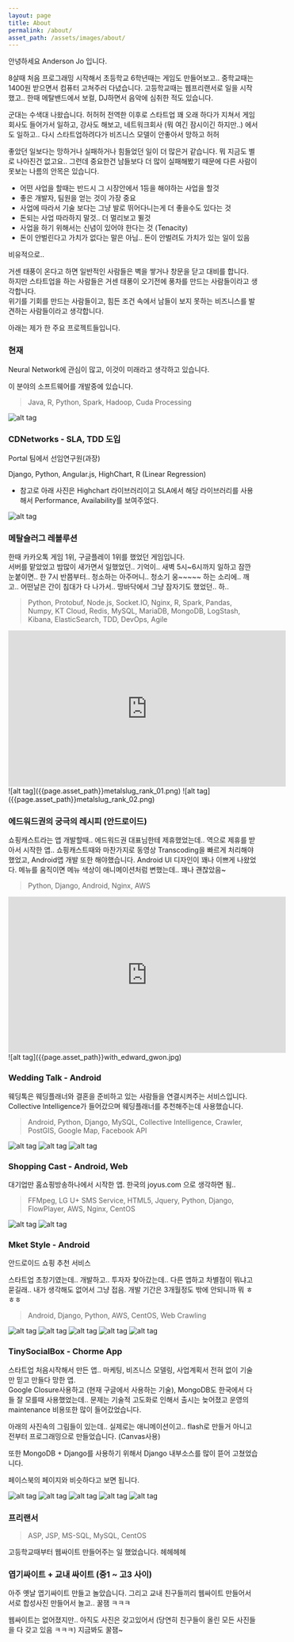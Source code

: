 ```yaml
---
layout: page
title: About
permalink: /about/
asset_path: /assets/images/about/
---
```


안녕하세요 Anderson Jo 입니다.

8살때 처음 프로그래밍 시작해서 초등학교 6학년때는 게임도 만들어보고.. 중학교때는 1400원 받으면서 컴퓨터 고쳐주러 다녔습니다.
고등학교때는 웹프리랜서로 일을 시작했고.. 한때 메탈밴드에서 보컬, DJ하면서 음악에 심취한 적도 있습니다. 

군대는 수색대 나왔습니다. 허허허
전역한 이후로 스타트업 꽤 오래 하다가 지쳐서 게임회사도 들어가서 일하고, 강사도 해보고, 네트워크회사 (뭐 여긴 잠시이긴 하지만..)
에서도 일하고.. 다시 스타트업하려다가 비즈니스 모델이 안좋아서 망하고 허허

좋았던 일보다는 망하거나 실패하거나 힘들었던 일이 더 많은거 같습니다. 뭐 지금도 별로 나아진건 없고요..
그런데 중요한건 남들보다 더 많이 실패해봤기 때문에 다른 사람이 못보는 나름의 안목은 있습니다. 

- 어떤 사업을 할때는 반드시 그 시장안에서 1등을 해야하는 사업을 할것
- 좋은 개발자, 팀원을 얻는 것이 가장 중요 
- 사업에 따라서 기술 보다는 그냥 발로 뛰어다니는게 더 좋을수도 있다는 것
- 돈되는 사업 따라하지 말것.. 더 멀리보고 뛸것
- 사업을 하기 위해서는 신념이 있어야 한다는 것 (Tenacity)
- 돈이 안벌린다고 가치가 없다는 말은 아님.. 돈이 안벌려도 가치가 있는 일이 있음

비유적으로..

거센 태풍이 온다고 하면 일반적인 사람들은 벽을 쌓거나 창문을 닫고 대비를 합니다.<br>
하지만 스타트업을 하는 사람들은 거센 태풍이 오기전에 풍차를 만드는 사람들이라고 생각합니다.<br>
위기를 기회를 만드는 사람들이고, 힘든 조건 속에서 남들이 보지 못하는 비즈니스를 발견하는 사람들이라고 생각합니다.


아래는 제가 한 주요 프로젝트들입니다. 


### 현재 

Neural Network에 관심이 많고, 이것이 미래라고 생각하고 있습니다.

이 분야의 소프트웨어를 개발중에 있습니다.

> Java, R, Python, Spark, Hadoop, Cuda Processing

![alt tag]({{page.asset_path}}neural.jpg)


### CDNetworks - SLA, TDD 도입

Portal 팀에서 선임연구원(과장)

Django, Python, Angular.js, HighChart, R (Linear Regression)

* 참고로 아래 사진은 Highchart 라이브러리이고 SLA에서 해당 라이브러리를 사용해서 Performance, Availability를 보여주었다.

 ![alt tag]({{page.asset_path}}highchart.jpg)


### 메탈슬러그 레볼루션

한때 카카오톡 게임 1위, 구글플레이 1위를 했었던 게임입니다.<br>
서버를 맡았었고 밤많이 새가면서 일했었던.. 기억이.. 새벽 5시~6시까지 일하고 잠깐 눈붙이면.. 한 7시 반쯤부터.. 청소하는 아주머니..
청소기 웅~~~~~ 하는 소리에.. 깨고.. 어떤날은 간이 침대가 다 나가서.. 땅바닥에서 그냥 잠자기도 했었던.. 하..


> Python, Protobuf, Node.js, Socket.IO, Nginx, R, Spark, Pandas, Numpy, KT Cloud,
> Redis, MySQL, MariaDB, MongoDB, LogStash, Kibana, ElasticSearch, TDD, DevOps, Agile


<iframe width="560" height="315" src="https://www.youtube.com/embed/wjHkJ-h4Iyg" frameborder="0" allowfullscreen></iframe>
![alt tag]({{page.asset_path}}metalslug_rank_01.png)
![alt tag]({{page.asset_path}}metalslug_rank_02.png)

### 에드워드권의 궁극의 레시피 (안드로이드)

쇼핑캐스트라는 앱 개발할때.. 에드워드권 대표님한테 제휴했었는데.. 역으로 제휴를 받아서 시작한 앱..
쇼핑캐스트때와 마찬가지로 동영상 Transcoding을 빠르게 처리해야 했었고, Android앱 개발 또한 해야했습니다.
Android UI 디자인이 꽤나 이쁘게 나왔었다. 메뉴를 움직이면 메뉴 색상이 애니메이션처럼 변했는데.. 꽤나 괜찮았음~

> Python, Django, Android, Nginx, AWS

<iframe width="560" height="315" src="https://www.youtube.com/embed/Bb5nUsXAzQk" frameborder="0" allowfullscreen></iframe>
![alt tag]({{page.asset_path}}with_edward_gwon.jpg)


### Wedding Talk - Android

웨딩톡은 웨딩플래너와 결혼을 준비하고 있는 사람들을 연결시켜주는 서비스입니다.<br>
Collective Intelligence가 들어갔으며 웨딩플래너를 추천해주는데 사용했습니다.


> Android, Python, Django, MySQL, Collective Intelligence, Crawler, PostGIS, Google Map, Facebook API


![alt tag]({{page.asset_path}}wedding_talk_01.png)
![alt tag]({{page.asset_path}}wedding_talk_02.png)
![alt tag]({{page.asset_path}}wedding_talk_03.png)


### Shopping Cast - Android, Web

대기업만 홈쇼핑방송하나에서 시작한 앱. 한국의 joyus.com 으로 생각하면 됨..

> FFMpeg, LG U+ SMS Service, HTML5, Jquery, Python, Django, FlowPlayer, AWS, Nginx, CentOS

![alt tag]({{page.asset_path}}shopping_cast_01.jpeg)
![alt tag]({{page.asset_path}}shopping_cast_02.png)


### Mket Style - Android

안드로이드 쇼핑 추천 서비스

스타트업 초창기였는데.. 개발하고.. 투자자 찾아갔는데.. 다른 앱하고 차별점이 뭐냐고 묻길래.. 내가 생각해도 없어서 그냥 접음.
개발 기간은 3개월정도 밖에 안되니까 뭐 ㅎㅎㅎ

> Android, Django, Python, AWS, CentOS, Web Crawling
 
 ![alt tag]({{page.asset_path}}mket_style_01.png)
 ![alt tag]({{page.asset_path}}mket_style_02.png)
 ![alt tag]({{page.asset_path}}mket_style_03.png)
 ![alt tag]({{page.asset_path}}mket_style_04.png)
 ![alt tag]({{page.asset_path}}mket_style_05.png)
 
 
### TinySocialBox - Chorme App

스타트업 처음시작해서 만든 앱.. 마케팅, 비즈니스 모델링, 사업계획서 전혀 없이 기술만 믿고 만들다 망한 앱.<br>
Google Closure사용하고 (현재 구글에서 사용하는 기술), MongoDB도 한국에서 다들 잘 모를때 사용했었는데.. 
문제는 기술적 고도화로 인해서 출시는 늦어졌고 운영의 maintenance 비용또한 많이 들어갔었습니다.

아래의 사진속의 그림들이 있는데.. 실제로는 애니메이션이고.. flash로 만들거 아니고 전부터 프로그래밍으로 만들었습니다. (Canvas사용)

또한 MongoDB + Django를 사용하기 위해서 Django 내부소스를 많이 뜯어 고쳤었습니다.

페이스북의 페이지와 비슷하다고 보면 됩니다.

 ![alt tag]({{page.asset_path}}tsb01.jpeg)
 ![alt tag]({{page.asset_path}}tsb02.jpeg)
 ![alt tag]({{page.asset_path}}tsb03.jpeg)
 ![alt tag]({{page.asset_path}}tsb04.jpeg)
 ![alt tag]({{page.asset_path}}tsb05.jpeg)


 
 
### 프리랜서

> ASP, JSP, MS-SQL, MySQL, CentOS

고등학교때부터 웹싸이트 만들어주는 일 했었습니다. 헤헤헤헤<br>

### 엽기싸이트 + 교내 싸이트 (중1 ~ 고3 사이)

아주 옛날 엽기싸이트 만들고 놀았습니다. 그리고 교내 친구들끼리 웹싸이트 만들어서 서로 합성사진 만들어서 놀고.. 꿀잼 ㅋㅋㅋ

웹싸이트는 없어졌지만.. 아직도 사진은 갖고있어서 (당연히 친구들이 올린 모든 사진들을 다 갖고 있음 ㅋㅋㅋ) 지금봐도 꿀잼~


